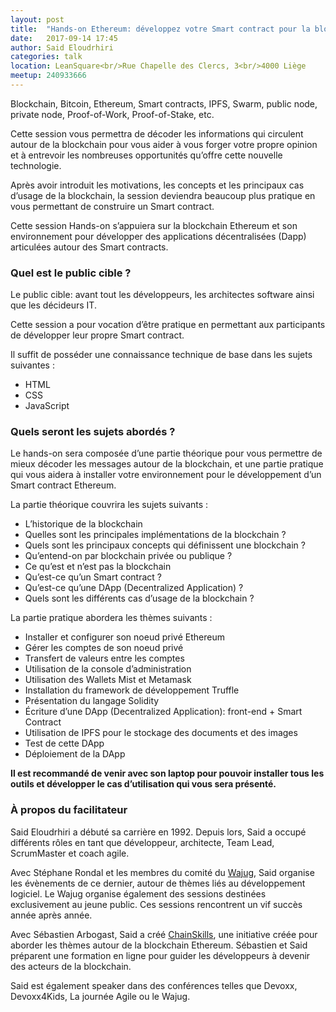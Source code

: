 ```yaml
---
layout: post
title:  "Hands-on Ethereum: développez votre Smart contract pour la blockchain"
date:   2017-09-14 17:45
author: Said Eloudrhiri 
categories: talk
location: LeanSquare<br/>Rue Chapelle des Clercs, 3<br/>4000 Liège
meetup: 240933666
---
```



Blockchain, Bitcoin, Ethereum, Smart contracts, IPFS, Swarm, public node, private node, Proof-of-Work, Proof-of-Stake, etc.

Cette session vous permettra de décoder les informations qui circulent autour de la blockchain pour vous aider à vous forger votre propre opinion et à entrevoir les nombreuses opportunités qu’offre cette nouvelle technologie.

Après avoir introduit les motivations, les concepts et les principaux cas d’usage de la blockchain, la session deviendra beaucoup plus pratique en vous permettant de construire un Smart contract.

Cette session Hands-on s’appuiera sur la blockchain Ethereum et son environnement pour développer des applications décentralisées (Dapp) articulées autour des Smart contracts. 

### Quel est le public cible ?

Le public cible: avant tout les développeurs, les architectes software ainsi que les décideurs IT.

Cette session a pour vocation d’être pratique en permettant aux participants de développer leur propre Smart contract.

Il suffit de posséder une connaissance technique de base dans les sujets suivantes :

- HTML
- CSS
- JavaScript


### Quels seront les sujets abordés ?

Le hands-on sera composée d’une partie théorique pour vous permettre de mieux décoder les messages autour de la blockchain, et une partie pratique qui vous aidera à installer votre environnement pour le développement d’un Smart contract Ethereum.

La partie théorique couvrira les sujets suivants :

- L’historique de la blockchain
- Quelles sont les principales implémentations de la blockchain ?
- Quels sont les principaux concepts qui définissent une blockchain ?
- Qu’entend-on par blockchain privée ou publique ?
- Ce qu’est et n’est pas la blockchain
- Qu’est-ce qu’un Smart contract ?
- Qu’est-ce qu’une DApp (Decentralized Application) ?
- Quels sont les différents cas d’usage de la blockchain ?

La partie pratique abordera les thèmes suivants :

- Installer et configurer son noeud privé Ethereum
- Gérer les comptes de son noeud privé
- Transfert de valeurs entre les comptes
- Utilisation de la console d’administration
- Utilisation des Wallets Mist et Metamask  
- Installation du framework de développement Truffle
- Présentation du langage Solidity
- Écriture d’une DApp (Decentralized Application): front-end + Smart Contract
- Utilisation de IPFS pour le stockage des documents et des images 
- Test de cette DApp
- Déploiement de la DApp

**Il est recommandé de venir avec son laptop pour pouvoir installer tous les outils et développer le cas d’utilisation qui vous sera présenté.**

### À propos du facilitateur

Said Eloudrhiri a débuté sa carrière en 1992. Depuis lors, Said a occupé différents rôles en tant que développeur, architecte, Team Lead, ScrumMaster et coach agile.
 
Avec Stéphane Rondal et les membres du comité du [Wajug](http://www.wajug.be), Said organise les évènements de ce dernier, autour de thèmes liés au développement logiciel. Le Wajug organise également des sessions destinées exclusivement au jeune public. Ces sessions rencontrent un vif succès année après année.

Avec Sébastien Arbogast, Said a créé [ChainSkills](http://chainskills.com), une initiative créée pour aborder les thèmes autour de la blockchain Ethereum. Sébastien et Said préparent une formation en ligne pour guider les développeurs à devenir des acteurs de la blockchain.

Said est également speaker dans des conférences telles que Devoxx, Devoxx4Kids, La journée Agile ou le Wajug.
